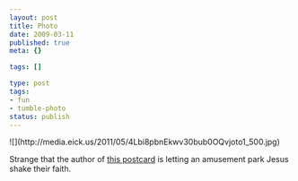 ```yaml
---
layout: post
title: Photo
date: 2009-03-11
published: true
meta: {}

tags: []

type: post
tags:
- fun
- tumble-photo
status: publish
---
```

<div class="figure">            ![](http://media.eick.us/2011/05/4Lbi8pbnEkwv30bub0OQvjoto1_500.jpg)        </div>

Strange that the author of [this postcard](http://postsecret.blogspot.com) is letting an amusement park Jesus shake their faith.

